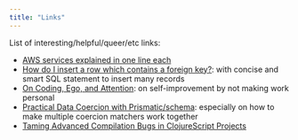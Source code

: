 ```yaml
---
title: "Links"
---
```


List of interesting/helpful/queer/etc links:

- [AWS services explained in one line each](https://adayinthelifeof.nl/2020/05/20/aws.html)
- [How do I insert a row which contains a foreign key?](https://dba.stackexchange.com/a/46415): with concise and smart SQL statement to insert many records
- [On Coding, Ego, and Attention](https://josebrowne.com/on-coding-ego-and-attention): on self-improvement by not making work personal
- [Practical Data Coercion with Prismatic/schema](https://camdez.com/blog/2015/08/27/practical-data-coercion-with-prismatic-schema): especially on how to make multiple
  coercion matchers work together
- [Taming Advanced Compilation Bugs in ClojureScript Projects](https://dev.solita.fi/2020/06/25/taming-cljs-advanced-compilation.html)
